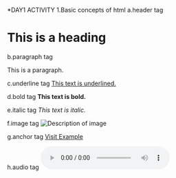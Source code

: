 *DAY1 ACTIVITY
1.Basic concepts of html
  a.header tag
    <h1>This is a heading</h1>

  b.paragraph tag
   <p>This is a paragraph.</p>

  c.underline tag
   <u>This text is underlined.</u>

  d.bold tag
   <b>This text is bold.</b>

  e.italic tag
   <i>This text is italic.</i>

  f.image tag
   <img src="image.jpg" alt="Description of image">

  g.anchor tag
   <a href="https://example.com">Visit Example</a>

  h.audio tag
   <audio controls>
   <source src="audio.mp3" type="audio/mpeg">
   </audio>

  


